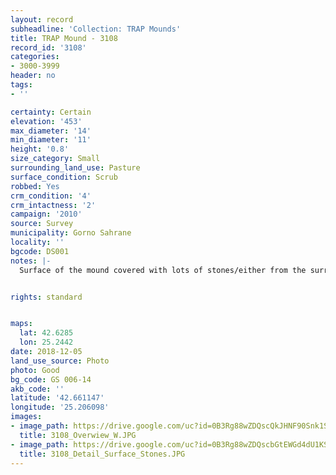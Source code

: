 ```yaml
---
layout: record
subheadline: 'Collection: TRAP Mounds'
title: TRAP Mound - 3108
record_id: '3108'
categories:
- 3000-3999
header: no
tags:
- ''

certainty: Certain
elevation: '453'
max_diameter: '14'
min_diameter: '11'
height: '0.8'
size_category: Small
surrounding_land_use: Pasture
surface_condition: Scrub
robbed: Yes
crm_condition: '4'
crm_intactness: '2'
campaign: '2010'
source: Survey
municipality: Gorno Sahrane
locality: ''
bgcode: DS001
notes: |-
  Surface of the mound covered with lots of stones/either from the surrounding pasture or from the mound.


rights: standard


maps:
  lat: 42.6285
  lon: 25.2442
date: 2018-12-05
land_use_source: Photo
photo: Good
bg_code: GS 006-14
akb_code: ''
latitude: '42.661147'
longitude: '25.206098'
images:
- image_path: https://drive.google.com/uc?id=0B3Rg88wZDQscQkJHNF90Snk1SEE
  title: 3108_Overwiew_W.JPG
- image_path: https://drive.google.com/uc?id=0B3Rg88wZDQscbGtEWGd4dU1KSFU
  title: 3108_Detail_Surface_Stones.JPG
---
```

